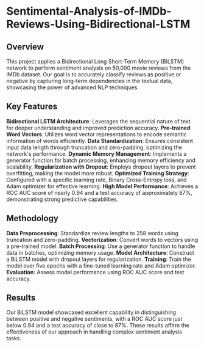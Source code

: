 # Sentimental-Analysis-of-IMDb-Reviews-Using-Bidirectional-LSTM
## Overview
This project applies a Bidirectional Long Short-Term Memory (BiLSTM) network to perform sentiment analysis on 50,000 movie reviews from the IMDb dataset. Our goal is to accurately classify reviews as positive or negative by capturing long-term dependencies in the textual data, showcasing the power of advanced NLP techniques.

## Key Features
**Bidirectional LSTM Architecture**: Leverages the sequential nature of text for deeper understanding and improved prediction accuracy.
**Pre-trained Word Vectors**: Utilizes word vector representations to encode semantic information of words efficiently.
**Data Standardization**: Ensures consistent input data length through truncation and zero-padding, optimizing the network's performance.
**Dynamic Memory Management**: Implements a generator function for batch processing, enhancing memory efficiency and scalability.
**Regularization with Dropout**: Employs dropout layers to prevent overfitting, making the model more robust.
**Optimized Training Strategy**: Configured with a specific learning rate, Binary Cross-Entropy loss, and Adam optimizer for effective learning.
**High Model Performance**: Achieves a ROC AUC score of nearly 0.94 and a test accuracy of approximately 87%, demonstrating strong predictive capabilities.

## Methodology
**Data Preprocessing**: Standardize review lengths to 258 words using truncation and zero-padding.
**Vectorization**: Convert words to vectors using a pre-trained model.
**Batch Processing**: Use a generator function to handle data in batches, optimizing memory usage.
**Model Architecture**: Construct a BiLSTM model with dropout layers for regularization.
**Training**: Train the model over five epochs with a fine-tuned learning rate and Adam optimizer.
**Evaluation**: Assess model performance using ROC AUC score and test accuracy.

## Results
Our BiLSTM model showcased excellent capability in distinguishing between positive and negative sentiments, with a ROC AUC score just below 0.94 and a test accuracy of close to 87%. These results affirm the effectiveness of our approach in handling complex sentiment analysis tasks.



